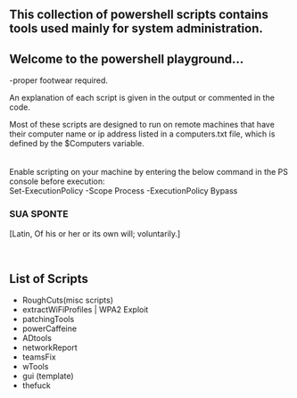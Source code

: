 ## This collection of powershell scripts contains tools used mainly for system administration. 
## Welcome to the powershell playground...

-proper footwear required.

An explanation of each script is given in the output or commented in the code.

Most of these scripts are designed to run on remote machines that have their computer name or ip address listed in a computers.txt file, which is defined by the $Computers variable. <br/>
<br/>
<br/>
Enable scripting on your machine by entering the below command in the PS console before execution: <br/> 
Set-ExecutionPolicy -Scope Process -ExecutionPolicy Bypass
<br/>

### SUA SPONTE

[Latin, Of his or her or its own will; voluntarily.]

<br/>

## List of Scripts

- RoughCuts(misc scripts)
- extractWiFiProfiles | WPA2 Exploit
- patchingTools
- powerCaffeine
- ADtools
- networkReport
- teamsFix
- wTools
- gui (template)
- thefuck
